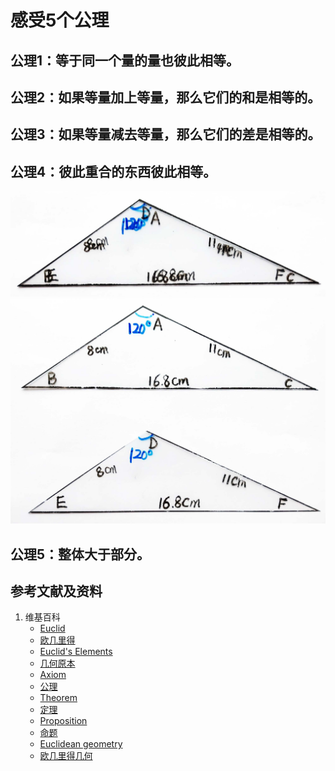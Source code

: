 # 感受5个公理

## 公理1：等于同一个量的量也彼此相等。

## 公理2：如果等量加上等量，那么它们的和是相等的。

## 公理3：如果等量减去等量，那么它们的差是相等的。

## 公理4：彼此重合的东西彼此相等。
![](/images/欧几里得几何/欧几里得元素中典型的几何实验/感受5个公理/4a1.jpg)
![](/images/欧几里得几何/欧几里得元素中典型的几何实验/感受5个公理/4a2.jpg)

## 公理5：整体大于部分。

## 参考文献及资料

1. 维基百科
	- [Euclid](https://en.wikipedia.org/wiki/Euclid) 
	- [欧几里得](https://zh.wikipedia.org/wiki/%E6%AC%A7%E5%87%A0%E9%87%8C%E5%BE%97) 
	- [Euclid's Elements](https://en.wikipedia.org/wiki/Euclid%27s_Elements) 
	- [几何原本](https://zh.wikipedia.org/wiki/%E5%87%A0%E4%BD%95%E5%8E%9F%E6%9C%AC) 
	- [Axiom](https://en.wikipedia.org/wiki/Axiom) 
	- [公理](https://zh.wikipedia.org/wiki/%E5%85%AC%E7%90%86) 
	- [Theorem](https://en.wikipedia.org/wiki/Theorem) 
	- [定理](https://zh.wikipedia.org/wiki/%E5%AE%9A%E7%90%86) 
	- [Proposition](https://en.wikipedia.org/wiki/Proposition) 
	- [命题](https://zh.wikipedia.org/wiki/%E5%91%BD%E9%A2%98) 
	- [Euclidean geometry](https://en.wikipedia.org/wiki/Euclidean_geometry) 
	- [欧几里得几何](https://zh.wikipedia.org/wiki/%E6%AC%A7%E5%87%A0%E9%87%8C%E5%BE%97%E5%87%A0%E4%BD%95) 



